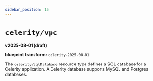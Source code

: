 ```yaml
---
sidebar_position: 15
---
```


# `celerity/vpc`

**v2025-08-01 (draft)**

**blueprint transform:** `celerity-2025-08-01`

The `celerity/sqlDatabase` resource type defines a SQL database for a Celerity application.
A Celerity database supports MySQL and Postgres databases.
